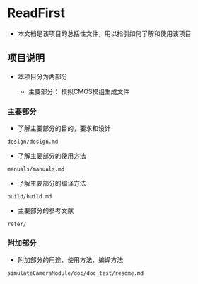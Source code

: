 # ReadFirst

- 本文档是该项目的总括性文件，用以指引如何了解和使用该项目

## 项目说明

- 本项目分为两部分

  - 主要部分： 模拟CMOS模组生成文件

### 主要部分

- 了解主要部分的目的，要求和设计
```
design/design.md
```
- 了解主要部分的使用方法
```
manuals/manuals.md
```
- 了解主要部分的编译方法
```
build/build.md
```
- 主要部分的参考文献
```
refer/
```

### 附加部分

- 附加部分的用途、使用方法、编译方法
```
simulateCameraModule/doc/doc_test/readme.md
```